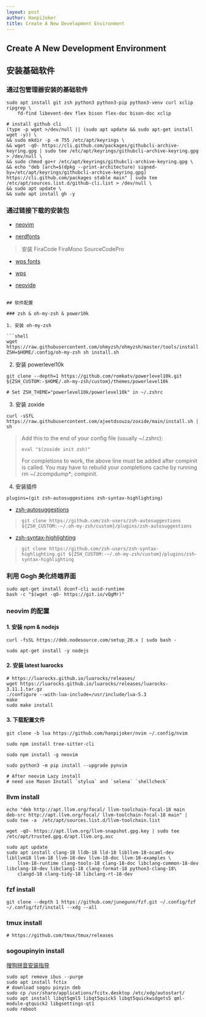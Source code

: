 ```yaml
---
layout: post
author: HanpiJoker
title: Create A New Development Environment
---
```


## Create A New Development Environment

## 安装基础软件

### 通过包管理器安装的基础软件

```shell
sudo apt install git zsh python3 python3-pip python3-venv curl xclip ripgrep \
    fd-find libevent-dev flex bison flex-doc bison-doc xclip

# install github cli
(type -p wget >/dev/null || (sudo apt update && sudo apt-get install wget -y)) \
&& sudo mkdir -p -m 755 /etc/apt/keyrings \
&& wget -qO- https://cli.github.com/packages/githubcli-archive-keyring.gpg | sudo tee /etc/apt/keyrings/githubcli-archive-keyring.gpg > /dev/null \
&& sudo chmod go+r /etc/apt/keyrings/githubcli-archive-keyring.gpg \
&& echo "deb [arch=$(dpkg --print-architecture) signed-by=/etc/apt/keyrings/githubcli-archive-keyring.gpg] https://cli.github.com/packages stable main" | sudo tee /etc/apt/sources.list.d/github-cli.list > /dev/null \
&& sudo apt update \
&& sudo apt install gh -y

```

### 通过链接下载的安装包

- [neovim](https://github.com/neovim/neovim/releases)

- [nerdfonts](https://github.com/ryanoasis/nerd-fonts/releases)

> 安装 FiraCode FiraMono SourceCodePro

- [wps fonts](https://github.com/xChen16/wps-fonts)

- [wps](https://www.wps.cn/)

- [neovide](https://github.com/neovide/neovide/releases)
```

## 软件配置

### zsh & oh-my-zsh & power10k

1. 安装 oh-my-zsh

```shell
wget https://raw.githubusercontent.com/ohmyzsh/ohmyzsh/master/tools/install.sh
ZSH=$HOME/.config/oh-my-zsh sh install.sh
```

2. 安装 powerlevel10k

```shell
git clone --depth=1 https://github.com/romkatv/powerlevel10k.git ${ZSH_CUSTOM:-$HOME/.oh-my-zsh/custom}/themes/powerlevel10k

# Set ZSH_THEME="powerlevel10k/powerlevel10k" in ~/.zshrc
```

3. 安装 zoxide

```shell
curl -sSfL https://raw.githubusercontent.com/ajeetdsouza/zoxide/main/install.sh | sh
```
> Add this to the end of your config file (usually ~/.zshrc):
> 
> ```shell
> eval "$(zoxide init zsh)"
> ```
> For completions to work, the above line must be added after compinit is called. You may have to rebuild your completions
> cache by running rm ~/.zcompdump*; compinit. 

4. 安装插件

```
plugins=(git zsh-autosuggestions zsh-syntax-highlighting)
```

- [zsh-autosuggestions](https://github.com/zsh-users/zsh-autosuggestions/blob/master/INSTALL.md#oh-my-zsh)

> ```shell
> git clone https://github.com/zsh-users/zsh-autosuggestions ${ZSH_CUSTOM:-~/.oh-my-zsh/custom}/plugins/zsh-autosuggestions
> ```

- [zsh-syntax-highlighting](https://github.com/zsh-users/zsh-syntax-highlighting/blob/master/INSTALL.md)

> ```shell
> git clone https://github.com/zsh-users/zsh-syntax-highlighting.git ${ZSH_CUSTOM:-~/.oh-my-zsh/custom}/plugins/zsh-syntax-highlighting
> ```

### 利用 Gogh 美化终端界面

```shell
sudo apt-get install dconf-cli uuid-runtime
bash -c "$(wget -qO- https://git.io/vQgMr)"
```

### neovim 的配置

#### 1. 安装 npm & nodejs

```shell
curl -fsSL https://deb.nodesource.com/setup_20.x | sudo bash - 

sudo apt-get install -y nodejs
```

#### 2. 安装 latest luarocks

```shell
# https://luarocks.github.io/luarocks/releases/
wget https://luarocks.github.io/luarocks/releases/luarocks-3.11.1.tar.gz
./configure --with-lua-include=/usr/include/lua-5.3
make
sudo make install
```

#### 3. 下载配置文件

```shell
git clone -b lua https://github.com/hanpijoker/nvim ~/.config/nvim

sudo npm install tree-sitter-cli

sudo npm install -g neovim

sudo python3 -m pip install --upgrade pynvim

# After neovim Lazy install
# need use Mason Install `stylua` and `selena` `shellcheck`
```

### llvm install

```shell
echo "deb http://apt.llvm.org/focal/ llvm-toolchain-focal-18 main
deb-src http://apt.llvm.org/focal/ llvm-toolchain-focal-18 main" | sudo tee -a  /etc/apt/sources.list.d/llvm-toolchain.list

wget -qO- https://apt.llvm.org/llvm-snapshot.gpg.key | sudo tee /etc/apt/trusted.gpg.d/apt.llvm.org.asc

sudo apt update
sudo apt install clang-18 lldb-18 lld-18 libllvm-18-ocaml-dev libllvm18 llvm-18 llvm-18-dev llvm-18-doc llvm-18-examples \
    llvm-18-runtime clang-tools-18 clang-18-doc libclang-common-18-dev libclang-18-dev libclang1-18 clang-format-18 python3-clang-18\
    clangd-18 clang-tidy-18 libclang-rt-18-dev
```

### fzf install

```shell
git clone --depth 1 https://github.com/junegunn/fzf.git ~/.config/fzf
~/.config/fzf/install --xdg --all
```

### tmux install

```shell
# https://github.com/tmux/tmux/releases
```

### sogoupinyin install

[搜狗拼音安装指导](https://shurufa.sogou.com/linux/guide)

```shell
sudo apt remove ibus --purge
sudo apt install fctix
# download sogou pinyin deb
sudo cp /usr/share/applications/fcitx.desktop /etc/xdg/autostart/
sudo apt install libqt5qml5 libqt5quick5 libqt5quickwidgets5 qml-module-qtquick2 libgsettings-qt1
sudo reboot
```
